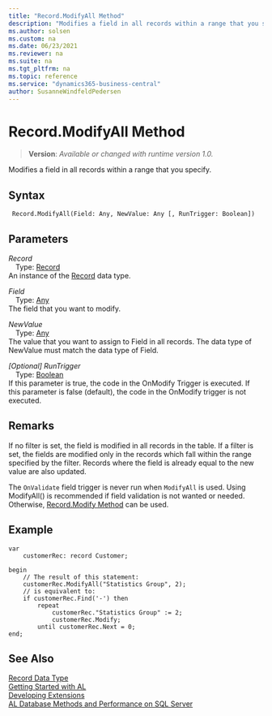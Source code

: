 ```yaml
---
title: "Record.ModifyAll Method"
description: "Modifies a field in all records within a range that you specify."
ms.author: solsen
ms.custom: na
ms.date: 06/23/2021
ms.reviewer: na
ms.suite: na
ms.tgt_pltfrm: na
ms.topic: reference
ms.service: "dynamics365-business-central"
author: SusanneWindfeldPedersen
---
```

[//]: # (START>DO_NOT_EDIT)
[//]: # (IMPORTANT:Do not edit any of the content between here and the END>DO_NOT_EDIT.)
[//]: # (Any modifications should be made in the .xml files in the ModernDev repo.)
# Record.ModifyAll Method
> **Version**: _Available or changed with runtime version 1.0._

Modifies a field in all records within a range that you specify.


## Syntax
```AL
 Record.ModifyAll(Field: Any, NewValue: Any [, RunTrigger: Boolean])
```
## Parameters
*Record*  
&emsp;Type: [Record](record-data-type.md)  
An instance of the [Record](record-data-type.md) data type.  

*Field*  
&emsp;Type: [Any](../any/any-data-type.md)  
The field that you want to modify.
          
*NewValue*  
&emsp;Type: [Any](../any/any-data-type.md)  
The value that you want to assign to Field in all records. The data type of NewValue must match the data type of Field.
          
*[Optional] RunTrigger*  
&emsp;Type: [Boolean](../boolean/boolean-data-type.md)  
If this parameter is true, the code in the OnModify Trigger is executed. If this parameter is false (default), the code in the OnModify trigger is not executed.
          



[//]: # (IMPORTANT: END>DO_NOT_EDIT)

## Remarks

If no filter is set, the field is modified in all records in the table. If a filter is set, the fields are modified only in the records which fall within the range specified by the filter. Records where the field is already equal to the new value are also updated. 

The `OnValidate` field trigger is never run when `ModifyAll` is used. Using ModifyAll() is recommended if field validation is not wanted or needed. Otherwise, [Record.Modify Method](record-modify-method.md) can be used.

## Example

```al
var
    customerRec: record Customer;

begin
    // The result of this statement:  
    customerRec.ModifyAll("Statistics Group", 2);  
    // is equivalent to:  
    if customerRec.Find('-') then
        repeat  
            customerRec."Statistics Group" := 2;  
            customerRec.Modify;  
        until customerRec.Next = 0;  
end;

```

## See Also

[Record Data Type](record-data-type.md)  
[Getting Started with AL](../../devenv-get-started.md)  
[Developing Extensions](../../devenv-dev-overview.md)  
[AL Database Methods and Performance on SQL Server](../../../administration/optimize-sql-al-Database-methods-and-performance-on-server.md)  